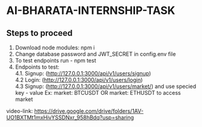 # AI-BHARATA-INTERNSHIP-TASK

## Steps to proceed
1. Download node modules: npm i
2. Change database password and JWT_SECRET in config.env file
3. To test endpoints run - npm test
4. Endpoints to test: <br>
4.1. Signup: (http://127.0.0.1:3000/api/v1/users/signup)<br>
4.2  Login: (http://127.0.0.1:3000/api/v1/users/login)<br>
4.3  Signup: (http://127.0.0.1:3000/api/v1/users/market/) and use specied key - value Ex: market: BTCUSDT OR market: ETHUSDT to access market

video-link: https://drive.google.com/drive/folders/1AV-UO1BXTMt1mxHivYSSDNxr_958hBdq?usp=sharing
